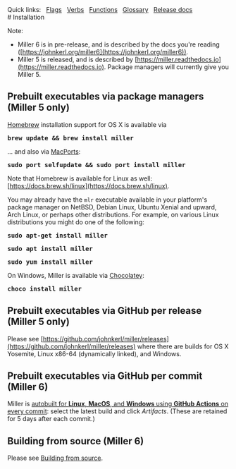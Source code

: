 <!---  PLEASE DO NOT EDIT DIRECTLY. EDIT THE .md.in FILE PLEASE. --->
<div>
<span class="quicklinks">
Quick links:
&nbsp;
<a class="quicklink" href="../reference-main-flag-list/index.html">Flags</a>
&nbsp;
<a class="quicklink" href="../reference-verbs/index.html">Verbs</a>
&nbsp;
<a class="quicklink" href="../reference-dsl-builtin-functions/index.html">Functions</a>
&nbsp;
<a class="quicklink" href="../glossary/index.html">Glossary</a>
&nbsp;
<a class="quicklink" href="../release-docs/index.html">Release docs</a>
</span>
</div>
# Installation

Note:

* Miller 6 is in pre-release, and is described by the docs you're reading ([https://johnkerl.org/miller6](https://johnkerl.org/miller6)).
* Miller 5 is released, and is described by [https://miller.readthedocs.io](https://miller.readthedocs.io). Package managers will currently give you Miller 5.

## Prebuilt executables via package managers (Miller 5 only)

[Homebrew](https://brew.sh/) installation support for OS X is available via

<pre class="pre-highlight-non-pair">
<b>brew update && brew install miller</b>
</pre>

... and also via [MacPorts](https://www.macports.org/):

<pre class="pre-highlight-non-pair">
<b>sudo port selfupdate && sudo port install miller</b>
</pre>

Note that Homebrew is available for Linux as well: [https://docs.brew.sh/linux](https://docs.brew.sh/linux).

You may already have the `mlr` executable available in your platform's package manager on NetBSD, Debian Linux, Ubuntu Xenial and upward, Arch Linux, or perhaps other distributions. For example, on various Linux distributions you might do one of the following:

<pre class="pre-highlight-non-pair">
<b>sudo apt-get install miller</b>
</pre>

<pre class="pre-highlight-non-pair">
<b>sudo apt install miller</b>
</pre>

<pre class="pre-highlight-non-pair">
<b>sudo yum install miller</b>
</pre>

On Windows, Miller is available via [Chocolatey](https://chocolatey.org/):

<pre class="pre-highlight-non-pair">
<b>choco install miller</b>
</pre>

## Prebuilt executables via GitHub per release (Miller 5 only)

Please see [https://github.com/johnkerl/miller/releases](https://github.com/johnkerl/miller/releases) where there are builds for OS X Yosemite, Linux x86-64 (dynamically linked), and Windows.

## Prebuilt executables via GitHub per commit (Miller 6)

Miller is [autobuilt for **Linux**, **MacOS**, and **Windows** using **GitHub Actions** on every commit](https://github.com/johnkerl/miller/actions): select the latest build and click _Artifacts_. (These are retained for 5 days after each commit.)

## Building from source (Miller 6)

Please see [Building from source](build.md).
